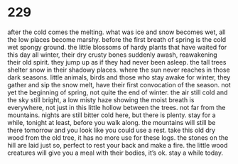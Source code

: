 # 229

after the cold comes the melting. what was ice and snow becomes wet, all the low places become marshy. before the first breath of spring is the cold wet spongy ground. the little blossoms of hardy plants that have waited for this day all winter, their dry crusty bones suddenly awash, reawakening their old spirit. they jump up as if they had never been asleep. the tall trees shelter snow in their shadowy places. where the sun never reaches in those dark seasons. little animals, birds and those who stay awake for winter, they gather and sip the snow melt, have their first convocation of the season. not yet the beginning of spring, not quite the end of winter. the air still cold and the sky still bright, a low misty haze showing the moist breath is everywhere, not just in this little hollow between the trees. not far from the mountains. nights are still bitter cold here, but there is plenty. stay for a while, tonight at least, before you walk along. the mountains will still be there tomorrow and you look like you could use a rest. take this old dry wood from the old tree, it has no more use for these logs. the stones on the hill are laid just so, perfect to rest your back and make a fire. the little wood creatures will give you a meal with their bodies, it’s ok. stay a while today. 